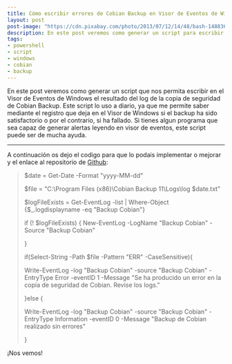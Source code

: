```yaml
---
title: Cómo escribir errores de Cobian Backup en Visor de Eventos de Windows
layout: post
post-image: "https://cdn.pixabay.com/photo/2013/07/12/14/48/bash-148836_960_720.png"
description: En este post veremos como generar un script para escribir si el log de Cobian Backup existe algun error o no en el Visor de Eventos de Windows.
tags:
- powershell
- script
- windows
- cobian
- backup
---
```


En este post veremos como generar un script que nos permita escribir en el Visor de Eventos de Windows el resultado del log de la copia de seguridad de Cobian Backup.
Este script lo uso a diario, ya que me permite saber mediante el registro que deja en el Visor de Windows si el backup ha sido satisfactorio o por el contrario, si ha fallado. Si tienes algun programa que sea capaz de generar alertas leyendo en visor de eventos, este script puede ser de mucha ayuda.

---

A continuación os dejo el codigo para que lo podais implementar o mejorar y el enlace al repositorio de [Github](https://github.com/meest92/writeEventViewer-CobianBackup):


> $date = Get-Date -Format "yyyy-MM-dd"
>
> $file = "C:\Program Files (x86)\Cobian Backup 11\Logs\log $date.txt"
>
> $logFileExists = Get-EventLog -list \| Where-Object {$_.logdisplayname -eq "Backup Cobian"}
>
>if (! $logFileExists) {
>New-EventLog -LogName "Backup Cobian" -Source "Backup Cobian"
>
>}
>
>if(Select-String -Path $file -Pattern "ERR" -CaseSensitive){
>
>Write-EventLog -log "Backup Cobian" -source "Backup Cobian" -EntryType Error -eventID 1 -Message "Se ha producido un error en la copia de seguridad de Cobian. Revise los logs."
>
>}else {
>
>Write-EventLog -log "Backup Cobian" -source "Backup Cobian" -EntryType Information -eventID 0 -Message "Backup de Cobian realizado sin errores"
>
>}


¡Nos vemos!


